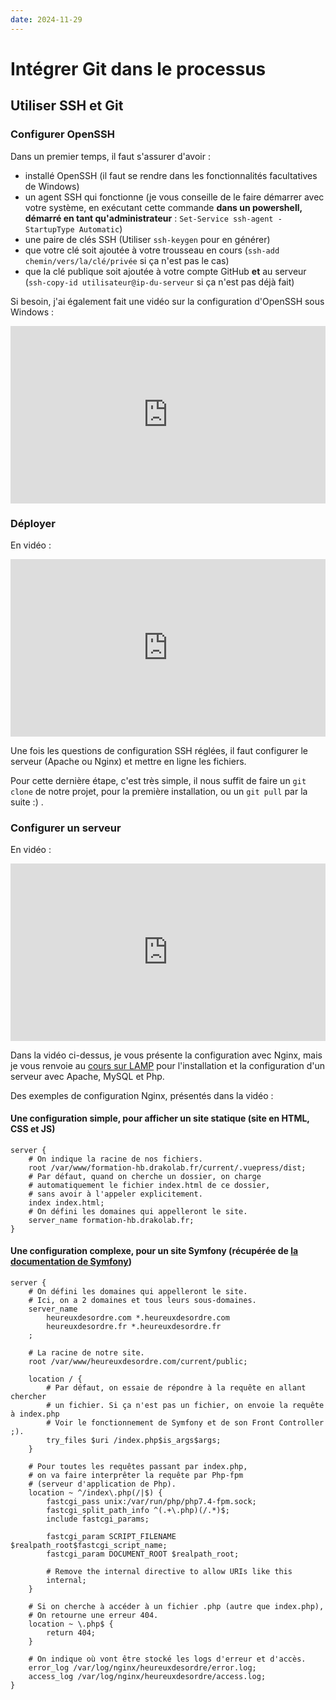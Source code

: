 ```yaml
---
date: 2024-11-29
---
```


# Intégrer Git dans le processus

## Utiliser SSH et Git

### Configurer OpenSSH

Dans un premier temps, il faut s'assurer d'avoir :
- installé OpenSSH (il faut se rendre dans les fonctionnalités facultatives de Windows)
- un agent SSH qui fonctionne (je vous conseille de le faire démarrer avec votre système, en exécutant cette commande **dans un powershell, démarré en tant qu'administrateur** : `Set-Service ssh-agent -StartupType Automatic`)
- une paire de clés SSH (Utiliser `ssh-keygen` pour en générer)
- que votre clé soit ajoutée à votre trousseau en cours (`ssh-add chemin/vers/la/clé/privée` si ça n'est pas le cas)
- que la clé publique soit ajoutée à votre compte GitHub **et** au serveur (`ssh-copy-id utilisateur@ip-du-serveur` si ça n'est pas déjà fait)

Si besoin, j'ai également fait une vidéo sur la configuration d'OpenSSH sous Windows : 

<div style="position: relative; padding-bottom: 56.25%; height: 0;"><iframe src="https://www.loom.com/embed/988ded8daf40416fa5ae9278580f9624" frameborder="0" webkitallowfullscreen mozallowfullscreen allowfullscreen style="position: absolute; top: 0; left: 0; width: 100%; height: 100%;"></iframe></div>

### Déployer

En vidéo :

<div style="position: relative; padding-bottom: 56.25%; height: 0;"><iframe src="https://www.loom.com/embed/9e0fc06958dc425bb0dbe600bcdd2d29" frameborder="0" webkitallowfullscreen mozallowfullscreen allowfullscreen style="position: absolute; top: 0; left: 0; width: 100%; height: 100%;"></iframe></div>

Une fois les questions de configuration SSH réglées, il faut configurer le serveur (Apache ou Nginx) et mettre en ligne les fichiers. 

Pour cette dernière étape, c'est très simple, il nous suffit de faire un `git clone` de notre projet, pour la première installation, ou un `git pull` par la suite :) .

### Configurer un serveur

En vidéo :

<div style="position: relative; padding-bottom: 56.25%; height: 0;"><iframe src="https://www.loom.com/embed/369d2b7d36ce43f5aa5012c1e097bbb7" frameborder="0" webkitallowfullscreen mozallowfullscreen allowfullscreen style="position: absolute; top: 0; left: 0; width: 100%; height: 100%;"></iframe></div>

Dans la vidéo ci-dessus, je vous présente la configuration avec Nginx, mais je vous renvoie au [cours sur LAMP](../lamp/) pour l'installation et la configuration d'un serveur avec Apache, MySQL et Php.

Des exemples de configuration Nginx, présentés dans la vidéo :

#### Une configuration simple, pour afficher un site statique (site en HTML, CSS et JS)

```nginx
server {
    # On indique la racine de nos fichiers.
    root /var/www/formation-hb.drakolab.fr/current/.vuepress/dist;
    # Par défaut, quand on cherche un dossier, on charge 
    # automatiquement le fichier index.html de ce dossier,
    # sans avoir à l'appeler explicitement.
    index index.html;
    # On défini les domaines qui appelleront le site.
    server_name formation-hb.drakolab.fr;
}
```

#### Une configuration complexe, pour un site Symfony (récupérée de [la documentation de Symfony](https://symfony.com/doc/current/setup/web_server_configuration.html#nginx))

```nginx
server {
    # On défini les domaines qui appelleront le site.
    # Ici, on a 2 domaines et tous leurs sous-domaines.
    server_name
        heureuxdesordre.com *.heureuxdesordre.com
        heureuxdesordre.fr *.heureuxdesordre.fr
    ;

    # La racine de notre site.
    root /var/www/heureuxdesordre.com/current/public;
    
    location / {
        # Par défaut, on essaie de répondre à la requête en allant chercher 
        # un fichier. Si ça n'est pas un fichier, on envoie la requête à index.php
        # Voir le fonctionnement de Symfony et de son Front Controller ;).
        try_files $uri /index.php$is_args$args;
    }
    
    # Pour toutes les requêtes passant par index.php,
    # on va faire interprêter la requête par Php-fpm
    # (serveur d'application de Php).
    location ~ ^/index\.php(/|$) {
        fastcgi_pass unix:/var/run/php/php7.4-fpm.sock;
        fastcgi_split_path_info ^(.+\.php)(/.*)$;
        include fastcgi_params;

        fastcgi_param SCRIPT_FILENAME $realpath_root$fastcgi_script_name;
        fastcgi_param DOCUMENT_ROOT $realpath_root;

        # Remove the internal directive to allow URIs like this
        internal;
    }

    # Si on cherche à accéder à un fichier .php (autre que index.php),
    # On retourne une erreur 404.
    location ~ \.php$ {
        return 404;
    }

    # On indique où vont être stocké les logs d'erreur et d'accès.
    error_log /var/log/nginx/heureuxdesordre/error.log;
    access_log /var/log/nginx/heureuxdesordre/access.log;
}
```
